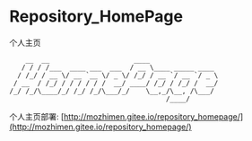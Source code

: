 # Repository_HomePage
个人主页
```
    __  __                     ____                 
   / / / /___  ____ ___  ___  / __ \____ _____ ____ 
  / /_/ / __ \/ __ `__ \/ _ \/ /_/ / __ `/ __ `/ _ \
 / __  / /_/ / / / / / /  __/ ____/ /_/ / /_/ /  __/
/_/ /_/\____/_/ /_/ /_/\___/_/    \__,_/\__, /\___/ 
                                       /____/       
```
个人主页部署: [http://mozhimen.gitee.io/repository_homepage/](http://mozhimen.gitee.io/repository_homepage/)
